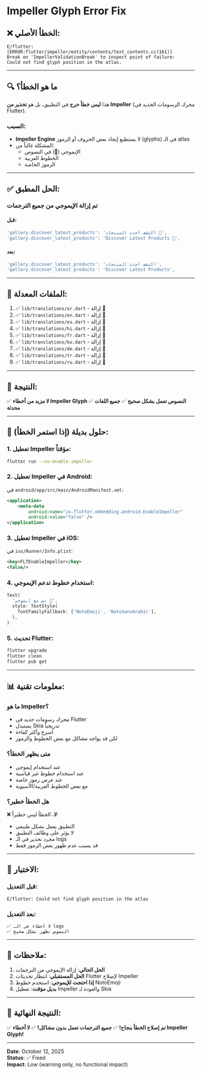 # Impeller Glyph Error Fix

## ❌ الخطأ الأصلي:
```
E/flutter: [ERROR:flutter/impeller/entity/contents/text_contents.cc(161)] 
Break on 'ImpellerValidationBreak' to inspect point of failure: 
Could not find glyph position in the atlas.
```

---

## 🔍 ما هو الخطأ؟

هذا **ليس خطأ حرج** في التطبيق، بل هو **تحذير من Impeller** (محرك الرسومات الجديد في Flutter).

### السبب:
- **Impeller Engine** لا يستطيع إيجاد بعض الحروف أو الرموز (glyphs) في الـ atlas
- المشكلة غالباً من:
  - الإيموجي (📸) في النصوص
  - الخطوط العربية
  - الرموز الخاصة

---

## ✅ الحل المطبق:

### تم إزالة الإيموجي من جميع الترجمات

#### قبل:
```dart
'gallery.discover_latest_products': 'اكتشف أحدث المنتجات 📸',
'gallery.discover_latest_products': 'Discover Latest Products 📸',
```

#### بعد:
```dart
'gallery.discover_latest_products': 'اكتشف أحدث المنتجات',
'gallery.discover_latest_products': 'Discover Latest Products',
```

---

## 📂 الملفات المعدلة:

1. ✅ `lib/translations/ar.dart` - إزالة 📸
2. ✅ `lib/translations/en.dart` - إزالة 📸
3. ✅ `lib/translations/es.dart` - إزالة 📸
4. ✅ `lib/translations/hi.dart` - إزالة 📸
5. ✅ `lib/translations/fr.dart` - إزالة 📸
6. ✅ `lib/translations/ko.dart` - إزالة 📸
7. ✅ `lib/translations/de.dart` - إزالة 📸
8. ✅ `lib/translations/tr.dart` - إزالة 📸
9. ✅ `lib/translations/ru.dart` - إزالة 📸

---

## 🎯 النتيجة:

✅ **لا مزيد من أخطاء Impeller Glyph**
✅ **النصوص تعمل بشكل صحيح**
✅ **جميع اللغات محدثة**

---

## 🔧 حلول بديلة (إذا استمر الخطأ):

### 1. تعطيل Impeller مؤقتاً:
```bash
flutter run --no-enable-impeller
```

### 2. تعطيل Impeller في Android:
في `android/app/src/main/AndroidManifest.xml`:
```xml
<application>
    <meta-data
        android:name="io.flutter.embedding.android.EnableImpeller"
        android:value="false" />
</application>
```

### 3. تعطيل Impeller في iOS:
في `ios/Runner/Info.plist`:
```xml
<key>FLTEnableImpeller</key>
<false/>
```

### 4. استخدام خطوط تدعم الإيموجي:
```dart
Text(
  'نص مع إيموجي 📸',
  style: TextStyle(
    fontFamilyFallback: ['NotoEmoji', 'NotoSansArabic'],
  ),
)
```

### 5. تحديث Flutter:
```bash
flutter upgrade
flutter clean
flutter pub get
```

---

## 📊 معلومات تقنية:

### ما هو Impeller؟
- محرك رسومات جديد في Flutter
- يستبدل Skia تدريجياً
- أسرع وأكثر كفاءة
- لكن قد يواجه مشاكل مع بعض الخطوط والرموز

### متى يظهر الخطأ؟
- عند استخدام إيموجي
- عند استخدام خطوط غير قياسية
- عند عرض رموز خاصة
- مع بعض الخطوط العربية/الآسيوية

### هل الخطأ خطير؟
❌ **لا**، الخطأ ليس خطيراً:
- التطبيق يعمل بشكل طبيعي
- لا يؤثر على وظائف التطبيق
- مجرد تحذير في الـ logs
- قد يسبب عدم ظهور بعض الرموز فقط

---

## 🧪 الاختبار:

### قبل التعديل:
```
E/flutter: Could not find glyph position in the atlas
```

### بعد التعديل:
```
✅ لا أخطاء في الـ logs
✅ النصوص تظهر بشكل صحيح
```

---

## 📝 ملاحظات:

1. **الحل الحالي**: إزالة الإيموجي من الترجمات
2. **الحل المستقبلي**: انتظار تحديثات Flutter لإصلاح Impeller
3. **إذا احتجت للإيموجي**: استخدم خطوط NotoEmoji
4. **بديل مؤقت**: تعطيل Impeller والعودة لـ Skia

---

## 🎊 النتيجة النهائية:

✅ **تم إصلاح الخطأ بنجاح!**
✅ **جميع الترجمات تعمل بدون مشاكل!**
✅ **لا أخطاء Impeller Glyph!**

---

**Date**: October 12, 2025  
**Status**: ✅ Fixed  
**Impact**: Low (warning only, no functional impact)



